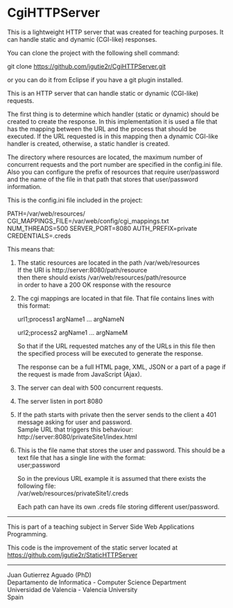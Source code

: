 CgiHTTPServer
================

This is a lightweight HTTP server that was created for teaching 
purposes. It can handle static and dynamic (CGI-like) responses.

You can clone the project with the following shell command:

git clone https://github.com/jgutie2r/CgiHTTPServer.git

or you can do it from Eclipse if you have a git plugin installed.

This is an HTTP server that can handle static or dynamic (CGI-like)
requests.

The first thing is to determine which handler (static or dynamic) 
should be created to create the response. In this implementation
it is used a file that has the mapping between the URL and 
the process that should be executed. If the URL requested
is in this mapping then a dynamic CGI-like handler is created,
otherwise, a static handler is created.

The directory where resources are located, the maximum number of
concurrent requests and the port number are specified in the
config.ini file. Also you can configure the prefix of resources
that require user/password and the name of the file in that
path that stores that user/password information.

This is the config.ini file included in the project:

PATH=/var/web/resources/
CGI_MAPPINGS_FILE=/var/web/config/cgi_mappings.txt
NUM_THREADS=500
SERVER_PORT=8080
AUTH_PREFIX=private
CREDENTIALS=.creds

This means that:

1) The static resources are located in the path /var/web/resources  <br />
   If the URI is http://server:8080/path/resource  <br />
   then there should exists /var/web/resources/path/resource  <br />
   in order to have a 200 OK response with the resource
   
2) The cgi mappings are located in that file. 
   That file contains lines with this format:
   
   url1;process1 argName1 ... argNameN 
   
   url2;process2 argName1 ... argNameM
   
   So that if the URL requested matches any of the URLs 
   in this file then the specified process will be executed
   to generate the response. 
   
   The response can be a full HTML page, XML, JSON or a 
   part of a page if the request is made from JavaScript (Ajax).
   
3) The server can deal with 500 concurrent requests.

4) The server listen in port 8080

5) If the path starts with private then the server
   sends to the client a 401 message asking for 
   user and password.  <br />
   Sample URL that triggers this behaviour:  <br />
   http://server:8080/privateSite1/index.html
   
6) This is the file name that stores the user
   and password. This should be a text file
   that has a single line with the format:  <br />
   user;password
   
   So in the previous URL example it is assumed
   that there exists the following file:  <br />
   /var/web/resources/privateSite1/.creds  <br />
   
   Each path can have its own .creds file storing
   different user/password.
      
---------------------------------------------

This is part of a teaching subject in Server Side Web Applications 
Programming.

This code is the improvement of the static server located at
https://github.com/jgutie2r/StaticHTTPServer

----------------------------------------------

Juan Gutierrez Aguado (PhD) <br />
Departamento de Informatica - Computer Science Department <br />
Universidad de Valencia     - Valencia University <br />
Spain



